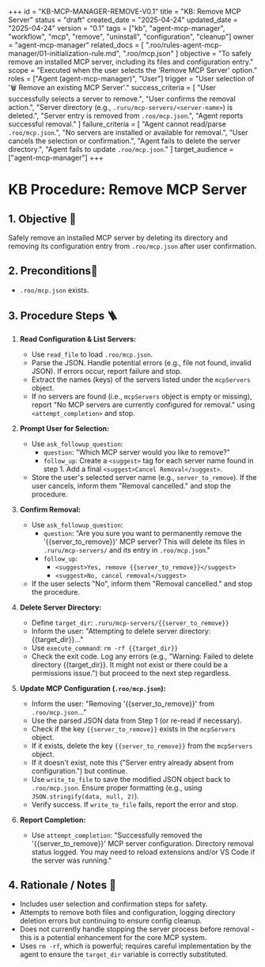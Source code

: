 +++
id = "KB-MCP-MANAGER-REMOVE-V0.1"
title = "KB: Remove MCP Server"
status = "draft"
created_date = "2025-04-24"
updated_date = "2025-04-24"
version = "0.1"
tags = ["kb", "agent-mcp-manager", "workflow", "mcp", "remove", "uninstall", "configuration", "cleanup"]
owner = "agent-mcp-manager"
related_docs = [
    ".roo/rules-agent-mcp-manager/01-initialization-rule.md",
    ".roo/mcp.json"
    ]
objective = "To safely remove an installed MCP server, including its files and configuration entry."
scope = "Executed when the user selects the 'Remove MCP Server' option."
roles = ["Agent (agent-mcp-manager)", "User"]
trigger = "User selection of '🗑️ Remove an existing MCP Server'."
success_criteria = [
    "User successfully selects a server to remove.",
    "User confirms the removal action.",
    "Server directory (e.g., `.ruru/mcp-servers/<server-name>`) is deleted.",
    "Server entry is removed from `.roo/mcp.json`.",
    "Agent reports successful removal."
    ]
failure_criteria = [
    "Agent cannot read/parse `.roo/mcp.json`.",
    "No servers are installed or available for removal.",
    "User cancels the selection or confirmation.",
    "Agent fails to delete the server directory.",
    "Agent fails to update `.roo/mcp.json`."
    ]
target_audience = ["agent-mcp-manager"]
+++

# KB Procedure: Remove MCP Server

## 1. Objective 🎯
Safely remove an installed MCP server by deleting its directory and removing its configuration entry from `.roo/mcp.json` after user confirmation.

## 2. Preconditions🚦
*   `.roo/mcp.json` exists.

## 3. Procedure Steps 🪜

1.  **Read Configuration & List Servers:**
    *   Use `read_file` to load `.roo/mcp.json`.
    *   Parse the JSON. Handle potential errors (e.g., file not found, invalid JSON). If errors occur, report failure and stop.
    *   Extract the names (keys) of the servers listed under the `mcpServers` object.
    *   If no servers are found (i.e., `mcpServers` object is empty or missing), report "No MCP servers are currently configured for removal." using `<attempt_completion>` and stop.

2.  **Prompt User for Selection:**
    *   Use `ask_followup_question`:
        *   `question`: "Which MCP server would you like to remove?"
        *   `follow_up`: Create a `<suggest>` tag for each server name found in step 1. Add a final `<suggest>Cancel Removal</suggest>`.
    *   Store the user's selected server name (e.g., `server_to_remove`). If the user cancels, inform them "Removal cancelled." and stop the procedure.

3.  **Confirm Removal:**
    *   Use `ask_followup_question`:
        *   `question`: "Are you sure you want to permanently remove the '{{server_to_remove}}' MCP server? This will delete its files in `.ruru/mcp-servers/` and its entry in `.roo/mcp.json`."
        *   `follow_up`:
            *   `<suggest>Yes, remove {{server_to_remove}}</suggest>`
            *   `<suggest>No, cancel removal</suggest>`
    *   If the user selects "No", inform them "Removal cancelled." and stop the procedure.

4.  **Delete Server Directory:**
    *   Define `target_dir`: `.ruru/mcp-servers/{{server_to_remove}}`
    *   Inform the user: "Attempting to delete server directory: {{target_dir}}..."
    *   Use `execute_command`: `rm -rf {{target_dir}}`
    *   Check the exit code. Log any errors (e.g., "Warning: Failed to delete directory {{target_dir}}. It might not exist or there could be a permissions issue.") but proceed to the next step regardless.

5.  **Update MCP Configuration (`.roo/mcp.json`):**
    *   Inform the user: "Removing '{{server_to_remove}}' from `.roo/mcp.json`..."
    *   Use the parsed JSON data from Step 1 (or re-read if necessary).
    *   Check if the key `{{server_to_remove}}` exists in the `mcpServers` object.
    *   If it exists, delete the key `{{server_to_remove}}` from the `mcpServers` object.
    *   If it doesn't exist, note this ("Server entry already absent from configuration.") but continue.
    *   Use `write_to_file` to save the modified JSON object back to `.roo/mcp.json`. Ensure proper formatting (e.g., using `JSON.stringify(data, null, 2)`).
    *   Verify success. If `write_to_file` fails, report the error and stop.

6.  **Report Completion:**
    *   Use `attempt_completion`: "Successfully removed the '{{server_to_remove}}' MCP server configuration. Directory removal status logged. You may need to reload extensions and/or VS Code if the server was running."

## 4. Rationale / Notes 🤔
*   Includes user selection and confirmation steps for safety.
*   Attempts to remove both files and configuration, logging directory deletion errors but continuing to ensure config cleanup.
*   Does not currently handle stopping the server process before removal - this is a potential enhancement for the core MCP system.
*   Uses `rm -rf`, which is powerful; requires careful implementation by the agent to ensure the `target_dir` variable is correctly substituted.